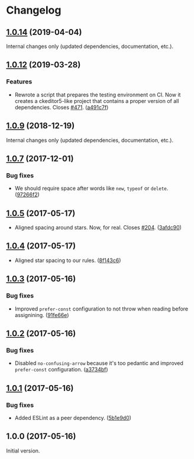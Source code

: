 Changelog
=========

## [1.0.14](https://github.com/ckeditor/ckeditor5-dev/compare/eslint-config-ckeditor5@1.0.12...eslint-config-ckeditor5@1.0.14) (2019-04-04)

Internal changes only (updated dependencies, documentation, etc.).


## [1.0.12](https://github.com/ckeditor/ckeditor5-dev/compare/eslint-config-ckeditor5@1.0.9...eslint-config-ckeditor5@1.0.12) (2019-03-28)

### Features

* Rewrote a script that prepares the testing environment on CI. Now it creates a ckeditor5-like project that contains a proper version of all dependencies. Closes [#471](https://github.com/ckeditor/ckeditor5-dev/issues/471). ([a491c7f](https://github.com/ckeditor/ckeditor5-dev/commit/a491c7f))


## [1.0.9](https://github.com/ckeditor/ckeditor5-dev/compare/eslint-config-ckeditor5@1.0.7...eslint-config-ckeditor5@1.0.9) (2018-12-19)

Internal changes only (updated dependencies, documentation, etc.).


## [1.0.7](https://github.com/ckeditor/ckeditor5-dev/compare/eslint-config-ckeditor5@1.0.5...eslint-config-ckeditor5@1.0.7) (2017-12-01)

### Bug fixes

* We should require space after words like `new`, `typeof` or `delete`. ([97266f2](https://github.com/ckeditor/ckeditor5-dev/commit/97266f2))


## [1.0.5](https://github.com/ckeditor/ckeditor5-dev/compare/eslint-config-ckeditor5@1.0.4...eslint-config-ckeditor5@1.0.5) (2017-05-17)

* Aligned spacing around stars. Now, for real. Closes [#204](https://github.com/ckeditor/ckeditor5-dev/issues/204). ([3afdc90](https://github.com/ckeditor/ckeditor5-dev/commit/3afdc90))


## [1.0.4](https://github.com/ckeditor/ckeditor5-dev/compare/eslint-config-ckeditor5@1.0.3...eslint-config-ckeditor5@1.0.4) (2017-05-17)

* Aligned star spacing to our rules. ([8f143c6](https://github.com/ckeditor/ckeditor5-dev/commit/8f143c6))


## [1.0.3](https://github.com/ckeditor/ckeditor5-dev/compare/eslint-config-ckeditor5@1.0.2...eslint-config-ckeditor5@1.0.3) (2017-05-16)

### Bug fixes

* Improved `prefer-const` configuration to not throw when reading before assignining. ([91fe66e](https://github.com/ckeditor/ckeditor5-dev/commit/91fe66e))


## [1.0.2](https://github.com/ckeditor/ckeditor5-dev/compare/eslint-config-ckeditor5@1.0.1...eslint-config-ckeditor5@1.0.2) (2017-05-16)

### Bug fixes

* Disabled `no-confusing-arrow` because it's too pedantic and improved `prefer-const` configuration. ([a3734bf](https://github.com/ckeditor/ckeditor5-dev/commit/a3734bf))


## [1.0.1](https://github.com/ckeditor/ckeditor5-dev/compare/eslint-config-ckeditor5@1.0.0...eslint-config-ckeditor5@1.0.1) (2017-05-16)

### Bug fixes

* Added ESLint as a peer dependency. ([5b1e9d0](https://github.com/ckeditor/ckeditor5-dev/commit/5b1e9d0))


## 1.0.0 (2017-05-16)

Initial version.
